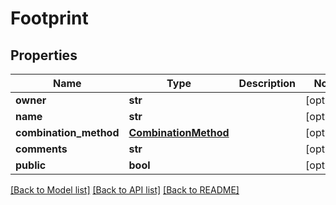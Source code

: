 # Footprint

## Properties
Name | Type | Description | Notes
------------ | ------------- | ------------- | -------------
**owner** | **str** |  | [optional] 
**name** | **str** |  | [optional] 
**combination_method** | [**CombinationMethod**](CombinationMethod.md) |  | [optional] 
**comments** | **str** |  | [optional] 
**public** | **bool** |  | [optional] 

[[Back to Model list]](../README.md#documentation-for-models) [[Back to API list]](../README.md#documentation-for-api-endpoints) [[Back to README]](../README.md)


